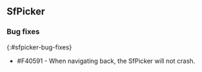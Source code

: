 ## SfPicker

### Bug fixes
{:#sfpicker-bug-fixes}

* \#F40591 - When navigating back, the SfPicker will not crash.

